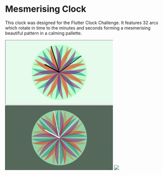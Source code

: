# Mesmerising Clock

This clock was designed for the Flutter Clock Challenge. It features 32 arcs which rotate in time to the minutes and seconds forming a mesmerising  beautiful pattern in a calming pallette. 

<img src='screenshot.png' width='350'>

<img src='screenshot_dark.png' width='350'>

<img src='beautiful_clock.gif' width = '250'>




